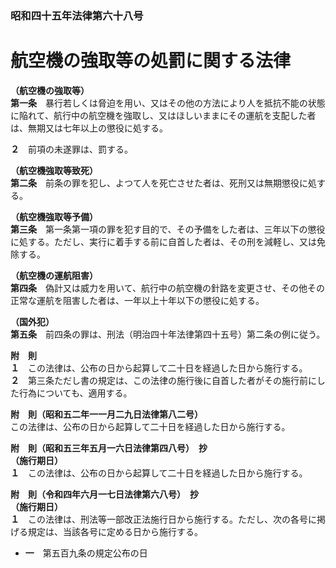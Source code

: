### 昭和四十五年法律第六十八号  
# 航空機の強取等の処罰に関する法律  
  
**（航空機の強取等）**  
**第一条**　暴行若しくは脅迫を用い、又はその他の方法により人を抵抗不能の状態に陥れて、航行中の航空機を強取し、又はほしいままにその運航を支配した者は、無期又は七年以上の懲役に処する。  
  
**２**　前項の未遂罪は、罰する。  
  
**（航空機強取等致死）**  
**第二条**　前条の罪を犯し、よつて人を死亡させた者は、死刑又は無期懲役に処する。  
  
**（航空機強取等予備）**  
**第三条**　第一条第一項の罪を犯す目的で、その予備をした者は、三年以下の懲役に処する。ただし、実行に着手する前に自首した者は、その刑を減軽し、又は免除する。  
  
**（航空機の運航阻害）**  
**第四条**　偽計又は威力を用いて、航行中の航空機の針路を変更させ、その他その正常な運航を阻害した者は、一年以上十年以下の懲役に処する。  
  
**（国外犯）**  
**第五条**　前四条の罪は、刑法（明治四十年法律第四十五号）第二条の例に従う。  
  
**附　則**  
**１**　この法律は、公布の日から起算して二十日を経過した日から施行する。  
**２**　第三条ただし書の規定は、この法律の施行後に自首した者がその施行前にした行為についても、適用する。  
  
**附　則（昭和五二年一一月二九日法律第八二号）**  
この法律は、公布の日から起算して二十日を経過した日から施行する。  
  
**附　則（昭和五三年五月一六日法律第四八号）　抄**  
**（施行期日）**  
**１**　この法律は、公布の日から起算して二十日を経過した日から施行する。  
  
**附　則（令和四年六月一七日法律第六八号）　抄**  
**（施行期日）**  
**１**　この法律は、刑法等一部改正法施行日から施行する。ただし、次の各号に掲げる規定は、当該各号に定める日から施行する。  
* **一**　第五百九条の規定公布の日  
  
